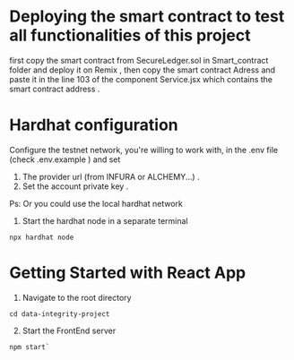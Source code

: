 # Deploying the smart contract to test all functionalities of this project 
first copy the smart contract from SecureLedger.sol in Smart_contract folder and deploy it on Remix , then copy the smart contract Adress and paste it in the line 103 of the component Service.jsx which contains the smart contract address .

# Hardhat configuration
Configure the testnet network, you're willing to work with, in the .env file (check .env.example ) and set 
1. The provider url (from INFURA or ALCHEMY...) .
2. Set the account private key .

Ps: Or you could use the local hardhat network

1. Start the hardhat node in a separate terminal

```
npx hardhat node
```
# Getting Started with React App


1. Navigate to the root directory 

```
cd data-integrity-project
```

2. Start the FrontEnd server 

```
npm start`

```





